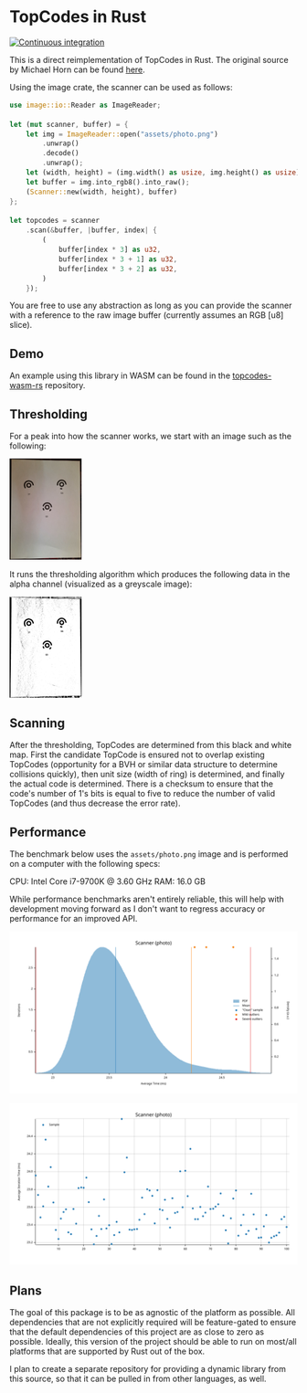 # TopCodes in Rust

[![Continuous integration](https://github.com/battesonb/topcodes-rs/actions/workflows/ci.yml/badge.svg)](https://github.com/battesonb/topcodes-rs/actions/workflows/ci.yml)

This is a direct reimplementation of TopCodes in Rust. The original source by
Michael Horn can be found [here](https://github.com/TIDAL-Lab/TopCodes).

Using the image crate, the scanner can be used as follows:

```rust
use image::io::Reader as ImageReader;

let (mut scanner, buffer) = {
    let img = ImageReader::open("assets/photo.png")
        .unwrap()
        .decode()
        .unwrap();
    let (width, height) = (img.width() as usize, img.height() as usize);
    let buffer = img.into_rgb8().into_raw();
    (Scanner::new(width, height), buffer)
};

let topcodes = scanner
    .scan(&buffer, |buffer, index| {
        (
            buffer[index * 3] as u32,
            buffer[index * 3 + 1] as u32,
            buffer[index * 3 + 2] as u32,
        )
    });
```

You are free to use any abstraction as long as you can provide the scanner with
a reference to the raw image buffer (currently assumes an RGB [u8] slice).

## Demo

An example using this library in WASM can be found in the
[topcodes-wasm-rs](https://github.com/battesonb/topcodes-wasm-rs/) repository.

## Thresholding

For a peak into how the scanner works, we start with an image such as the
following:

<img src="assets/photo.png" width="25%"/>

It runs the thresholding algorithm which produces the following data in the
alpha channel (visualized as a greyscale image):

<img src="assets/after_thresholding_alpha_only.png" width="25%"/>

## Scanning

After the thresholding, TopCodes are determined from this black and white map.
First the candidate TopCode is ensured not to overlap existing TopCodes
(opportunity for a BVH or similar data structure to determine collisions
quickly), then unit size (width of ring) is determined, and finally the actual
code is determined. There is a checksum to ensure that the code's number of 1's
bits is equal to five to reduce the number of valid TopCodes (and thus decrease
the error rate).

## Performance

The benchmark below uses the `assets/photo.png` image and is performed on a
computer with the following specs:

CPU: Intel Core i7-9700K @ 3.60 GHz
RAM: 16.0 GB

While performance benchmarks aren't entirely reliable, this will help with
development moving forward as I don't want to regress accuracy or performance
for an improved API.

![Density function](docs/pdf.svg)

![Average iteration time](docs/iteration_times.svg)

## Plans

The goal of this package is to be as agnostic of the platform as possible. All
dependencies that are not explicitly required will be feature-gated to ensure
that the default dependencies of this project are as close to zero as possible.
Ideally, this version of the project should be able to run on most/all
platforms that are supported by Rust out of the box.

I plan to create a separate repository for providing a dynamic library from this
source, so that it can be pulled in from other languages, as well.
